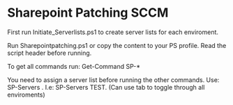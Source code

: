 # Sharepoint Patching SCCM

First run Initiate_Serverlists.ps1 to create server lists for each enviroment.

Run Sharepointpatching.ps1 or copy the content to your PS profile. Read the script header before running.

To get all commands run: Get-Command SP-*

You need to assign a server list before running the other commands. Use: SP-Servers . I.e: SP-Servers TEST. (Can use tab to toggle through all enviroments)
